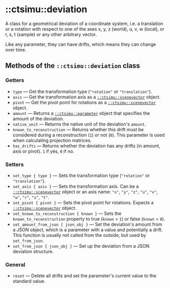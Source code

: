 # ::ctsimu::deviation
A class for a geometrical deviation of a coordinate system, i.e. a translation or a rotation with respect to one of the axes x, y, z (world), u, v, w (local), or r, s, t (sample) or any other arbitrary vector.

Like any parameter, they can have drifts, which means they can change over time.

## Methods of the `::ctsimu::deviation` class

### Getters

* `type` — Get the transformation type (`"rotation"` or `"translation"`).
* `axis` — Get the transformation axis as a [`::ctsimu::scenevector`](scenevector.md) object.
* `pivot` — Get the pivot point for rotations as a [`::ctsimu::scenevector`](scenevector.md) object.
* `amount` — Returns a [`::ctsimu::parameter`](parameter.md) object that specifies the amount of the deviation.
* `native_unit` — Returns the native unit of the deviation's `amount`.
* `known_to_reconstruction` — Returns whether this drift must be considered during a reconstruction (`1`) or not (`0`). This parameter is used when calculating projection matrices.
* `has_drifts` — Returns whether the deviation has any drifts (in amount, axis or pivot). `1` if yes, `0` if no.

### Setters

* `set_type { type }` — Sets the transformation type (`"rotation"` or `"translation"`).
* `set_axis { axis }` — Sets the transformation axis. Can be a [`::ctsimu::scenevector`](scenevector.md) object or an axis name: `"x"`, `"y"`, `"z"`, `"u"`, `"v"`, `"w"`, `"r"`, `"s"`, `"t"`.
* `set_pivot { pivot }` — Sets the pivot point for rotations. Expects a [`::ctsimu::scenevector`](scenevector.md) object.
* `set_known_to_reconstruction { known }` — Sets the `known_to_reconstruction` property to true (`known` = `1`) or false (`known` = `0`).
* `set_amount_from_json { json_obj }` — Set the deviation's amount from a JSON object, which is a parameter with a value and potentially a drift. This function is usually not called from the outside, but used by `set_from_json`.
* `set_from_json { json_obj }` — Set up the deviation from a JSON deviation structure.

### General

* `reset` — Delete all drifts and set the parameter's current value to the standard value.
